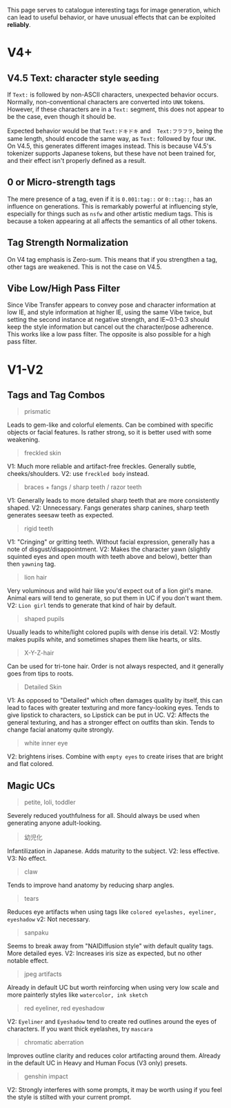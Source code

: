 This page serves to catalogue interesting tags for image generation, which can lead to useful behavior, or have unusual effects that can be exploited **reliably**.

# V4+

## V4.5 Text: character style seeding

If `Text:` is followed by non-ASCII characters, unexpected behavior occurs. Normally, non-conventional characters are converted into `UNK` tokens. However, if these characters are in a `Text:` segment, this does not appear to be the case, even though it should be.

Expected behavior would be that `Text:ドキドキ` and　`Text:フラフラ`, being the same length, should encode the same way, as `Text:` followed by four `UNK`.
On V4.5, this generates different images instead. This is because V4.5's tokenizer supports Japanese tokens, but these have not been trained for, and their effect isn't properly defined as a result.

## 0 or Micro-strength tags
The mere presence of a tag, even if it is `0.001:tag::` or `0::tag::`, has an influence on generations. This is remarkably powerful at influencing style, especially for things such as `nsfw` and other artistic medium tags. This is because a token appearing at all affects the semantics of all other tokens.

## Tag Strength Normalization

On V4 tag emphasis is Zero-sum. This means that if you strengthen a tag, other tags are weakened. This is not the case on V4.5. 

## Vibe Low/High Pass Filter

Since Vibe Transfer appears to convey pose and character information at low IE, and style information at higher IE, using the same Vibe twice, but setting the second instance at negative strength, and IE~0.1-0.3 should keep the style information but cancel out the character/pose adherence. This works like a low pass filter. The opposite is also possible for a high pass filter.

# V1-V2
## Tags and Tag Combos

> prismatic

Leads to gem-like and colorful elements. Can be combined with specific objects or facial features. Is rather strong, so it is better used with some weakening.

> freckled skin

V1: Much more reliable and artifact-free freckles. Generally subtle, cheeks/shoulders.
V2: use `freckled body` instead.

> braces + fangs / sharp teeth / razor teeth

V1: Generally leads to more detailed sharp teeth that are more consistently shaped.
V2: Unnecessary. Fangs generates sharp canines, sharp teeth generates seesaw teeth as expected.

> rigid teeth

V1: "Cringing" or gritting teeth. Without facial expression, generally has a note of disgust/disappointment.
V2: Makes the character yawn (slightly squinted eyes and open mouth with teeth above and below), better than then `yawning` tag.

> lion hair

Very voluminous and wild hair like you'd expect out of a lion girl's mane. Animal ears will tend to generate, so put them in UC if you don't want them.
V2: `Lion girl` tends to generate that kind of hair by default.

> shaped pupils

Usually leads to white/light colored pupils with dense iris detail.
V2: Mostly makes pupils white, and sometimes shapes them like hearts, or slits.

> X-Y-Z-hair

Can be used for tri-tone hair. Order is not always respected, and it generally goes from tips to roots.

> Detailed Skin

V1: As opposed to "Detailed" which often damages quality by itself, this can lead to faces with greater texturing and more fancy-looking eyes. Tends to give lipstick to characters, so Lipstick can be put in UC.
V2: Affects the general texturing, and has a stronger effect on outfits than skin. Tends to change facial anatomy quite strongly.

> white inner eye

 V2: brightens irises. Combine with `empty eyes` to create irises that are bright and flat colored.

## Magic UCs

> petite, loli, toddler

Severely reduced youthfulness for all. Should always be used when generating anyone adult-looking.

> 幼児化

Infantilization in Japanese. Adds maturity to the subject.
V2: less effective.
V3: No effect.

> claw

Tends to improve hand anatomy by reducing sharp angles.

> tears

Reduces eye artifacts when using tags like `colored eyelashes, eyeliner, eyeshadow`
v2: Not necessary.

> sanpaku

Seems to break away from "NAIDiffusion style" with default quality tags. More detailed eyes.
V2: Increases iris size as expected, but no other notable effect.

> jpeg artifacts

Already in default UC but worth reinforcing when using very low scale and more painterly styles like `watercolor, ink sketch`

> red eyeliner, red eyeshadow

V2: `Eyeliner` and `Eyeshadow` tend to create red outlines around the eyes of characters. If you want thick eyelashes, try `mascara`

> chromatic aberration

Improves outline clarity and reduces color artifacting around them.  Already in the default UC in Heavy and Human Focus (V3 only) presets.

> genshin impact

V2: Strongly interferes with some prompts, it may be worth using if you feel the style is stilted with your current prompt.
